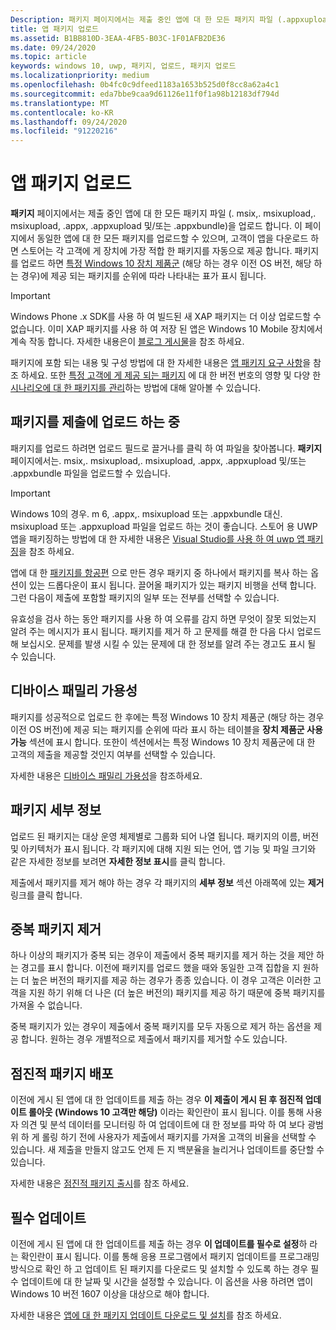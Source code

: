 ```yaml
---
Description: 패키지 페이지에서는 제출 중인 앱에 대 한 모든 패키지 파일 (.appxupload, .appx, .appxbundle 및/또는 .xap)을 업로드 합니다.
title: 앱 패키지 업로드
ms.assetid: B1BB810D-3EAA-4FB5-B03C-1F01AFB2DE36
ms.date: 09/24/2020
ms.topic: article
keywords: windows 10, uwp, 패키지, 업로드, 패키지 업로드
ms.localizationpriority: medium
ms.openlocfilehash: 0b4fc0c9dfeed1183a1653b525d0f8cc8a62a4c1
ms.sourcegitcommit: eda7bbe9caa9d61126e11f0f1a98b12183df794d
ms.translationtype: MT
ms.contentlocale: ko-KR
ms.lasthandoff: 09/24/2020
ms.locfileid: "91220216"
---
```

# <a name="upload-app-packages"></a>앱 패키지 업로드

**패키지** 페이지에서는 제출 중인 앱에 대 한 모든 패키지 파일 (. msix,. msixupload,. msixupload, .appx, .appxupload 및/또는 .appxbundle)을 업로드 합니다. 이 페이지에서 동일한 앱에 대 한 모든 패키지를 업로드할 수 있으며, 고객이 앱을 다운로드 하면 스토어는 각 고객에 게 장치에 가장 적합 한 패키지를 자동으로 제공 합니다. 패키지를 업로드 하면 [특정 Windows 10 장치 제품군](#device-family-availability) (해당 하는 경우 이전 OS 버전, 해당 하는 경우)에 제공 되는 패키지를 순위에 따라 나타내는 표가 표시 됩니다.

> [!IMPORTANT]
> Windows Phone .x SDK를 사용 하 여 빌드된 새 XAP 패키지는 더 이상 업로드할 수 없습니다. 이미 XAP 패키지를 사용 하 여 저장 된 앱은 Windows 10 Mobile 장치에서 계속 작동 합니다. 자세한 내용은이 [블로그 게시물](https://blogs.windows.com/windowsdeveloper/2018/08/20/important-dates-regarding-apps-with-windows-phone-8-x-and-earlier-and-windows-8-8-1-packages-submitted-to-microsoft-store)을 참조 하세요.

패키지에 포함 되는 내용 및 구성 방법에 대 한 자세한 내용은 [앱 패키지 요구 사항](app-package-requirements.md)을 참조 하세요. 또한 [특정 고객에 게 제공 되는 패키지](package-version-numbering.md) 에 대 한 버전 번호의 영향 및 다양 한 [시나리오에 대 한 패키지를 관리](guidance-for-app-package-management.md)하는 방법에 대해 알아볼 수 있습니다.


## <a name="uploading-packages-to-your-submission"></a>패키지를 제출에 업로드 하는 중

패키지를 업로드 하려면 업로드 필드로 끌거나를 클릭 하 여 파일을 찾아봅니다. **패키지** 페이지에서는. msix,. msixupload,. msixupload, .appx, .appxupload 및/또는 .appxbundle 파일을 업로드할 수 있습니다.

> [!IMPORTANT]
> Windows 10의 경우. m 6, .appx,. msixupload 또는 .appxbundle 대신. msixupload 또는 .appxupload 파일을 업로드 하는 것이 좋습니다.  스토어 용 UWP 앱을 패키징하는 방법에 대 한 자세한 내용은 [Visual Studio를 사용 하 여 uwp 앱 패키징](/windows/msix/package/packaging-uwp-apps)을 참조 하세요.

앱에 대 한 [패키지를 항공편](package-flights.md) 으로 만든 경우 패키지 중 하나에서 패키지를 복사 하는 옵션이 있는 드롭다운이 표시 됩니다. 끌어올 패키지가 있는 패키지 비행을 선택 합니다. 그런 다음이 제출에 포함할 패키지의 일부 또는 전부를 선택할 수 있습니다.

유효성을 검사 하는 동안 패키지를 사용 하 여 오류를 감지 하면 무엇이 잘못 되었는지 알려 주는 메시지가 표시 됩니다. 패키지를 제거 하 고 문제를 해결 한 다음 다시 업로드 해 보십시오. 문제를 발생 시킬 수 있는 문제에 대 한 정보를 알려 주는 경고도 표시 될 수 있습니다.


## <a name="device-family-availability"></a>디바이스 패밀리 가용성

패키지를 성공적으로 업로드 한 후에는 특정 Windows 10 장치 제품군 (해당 하는 경우 이전 OS 버전)에 제공 되는 패키지를 순위에 따라 표시 하는 테이블을 **장치 제품군 사용 가능** 섹션에 표시 합니다. 또한이 섹션에서는 특정 Windows 10 장치 제품군에 대 한 고객의 제출을 제공할 것인지 여부를 선택할 수 있습니다.

자세한 내용은 [디바이스 패밀리 가용성](device-family-availability.md)을 참조하세요.


## <a name="package-details"></a>패키지 세부 정보

업로드 된 패키지는 대상 운영 체제별로 그룹화 되어 나열 됩니다. 패키지의 이름, 버전 및 아키텍처가 표시 됩니다. 각 패키지에 대해 지원 되는 언어, 앱 기능 및 파일 크기와 같은 자세한 정보를 보려면 **자세한 정보 표시**를 클릭 합니다.

제출에서 패키지를 제거 해야 하는 경우 각 패키지의 **세부 정보** 섹션 아래쪽에 있는 **제거** 링크를 클릭 합니다.


## <a name="removing-redundant-packages"></a>중복 패키지 제거

하나 이상의 패키지가 중복 되는 경우이 제출에서 중복 패키지를 제거 하는 것을 제안 하는 경고를 표시 합니다. 이전에 패키지를 업로드 했을 때와 동일한 고객 집합을 지 원하는 더 높은 버전의 패키지를 제공 하는 경우가 종종 있습니다. 이 경우 고객은 이러한 고객을 지원 하기 위해 더 나은 (더 높은 버전의) 패키지를 제공 하기 때문에 중복 패키지를 가져올 수 없습니다.

중복 패키지가 있는 경우이 제출에서 중복 패키지를 모두 자동으로 제거 하는 옵션을 제공 합니다. 원하는 경우 개별적으로 제출에서 패키지를 제거할 수도 있습니다.


## <a name="gradual-package-rollout"></a>점진적 패키지 배포

이전에 게시 된 앱에 대 한 업데이트를 제출 하는 경우 **이 제출이 게시 된 후 점진적 업데이트 롤아웃 (Windows 10 고객만 해당)** 이라는 확인란이 표시 됩니다. 이를 통해 사용자 의견 및 분석 데이터를 모니터링 하 여 업데이트에 대 한 정보를 파악 하 여 보다 광범위 하 게 롤링 하기 전에 사용자가 제출에서 패키지를 가져올 고객의 비율을 선택할 수 있습니다. 새 제출을 만들지 않고도 언제 든 지 백분율을 늘리거나 업데이트를 중단할 수 있습니다. 

자세한 내용은 [점진적 패키지 출시](gradual-package-rollout.md)를 참조 하세요.


## <a name="mandatory-update"></a>필수 업데이트

이전에 게시 된 앱에 대 한 업데이트를 제출 하는 경우 **이 업데이트를 필수로 설정**하 라는 확인란이 표시 됩니다. 이를 통해 응용 프로그램에서 패키지 업데이트를 프로그래밍 방식으로 확인 하 고 업데이트 된 패키지를 다운로드 및 설치할 수 있도록 하는 경우 필수 업데이트에 대 한 날짜 및 시간을 설정할 수 있습니다. 이 옵션을 사용 하려면 앱이 Windows 10 버전 1607 이상을 대상으로 해야 합니다.

자세한 내용은 [앱에 대 한 패키지 업데이트 다운로드 및 설치](../packaging/self-install-package-updates.md)를 참조 하세요.

 




